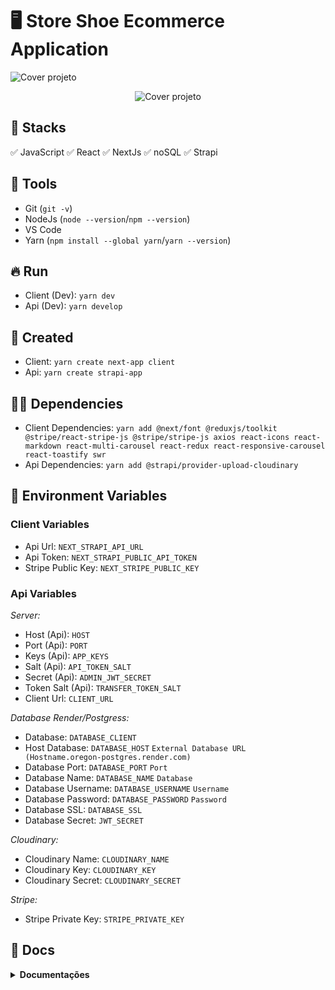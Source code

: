 # :desktop_computer: Store Shoe Ecommerce Application

<img src="./assets/cover.png" alt="Cover projeto" />
<p align="center"><img src="./assets/cover.gif" alt="Cover projeto" /><p>

## :briefcase: Stacks

✅ JavaScript
✅ React
✅ NextJs
✅ noSQL
✅ Strapi

## :hammer: Tools

- Git (`git -v`)
- NodeJs (`node --version`/`npm --version`)
- VS Code
- Yarn (`npm install --global yarn`/`yarn --version`)

## :fire: Run

- Client (Dev): `yarn dev`
- Api (Dev): `yarn develop`

## :baby: Created

- Client: `yarn create next-app client`
- Api: `yarn create strapi-app`

## :ok_man: Dependencies

- Client Dependencies: `yarn add @next/font @reduxjs/toolkit @stripe/react-stripe-js @stripe/stripe-js axios react-icons react-markdown react-multi-carousel react-redux react-responsive-carousel react-toastify swr`
- Api Dependencies: `yarn add @strapi/provider-upload-cloudinary`

## :triangular_flag_on_post: Environment Variables

### Client Variables

- Api Url: `NEXT_STRAPI_API_URL`
- Api Token: `NEXT_STRAPI_PUBLIC_API_TOKEN`
- Stripe Public Key: `NEXT_STRIPE_PUBLIC_KEY`

### Api Variables

*Server:*

- Host (Api): `HOST`
- Port (Api): `PORT`
- Keys (Api): `APP_KEYS`
- Salt (Api): `API_TOKEN_SALT`
- Secret (Api): `ADMIN_JWT_SECRET`
- Token Salt (Api): `TRANSFER_TOKEN_SALT`
- Client Url: `CLIENT_URL`

*Database Render/Postgress:*

- Database: `DATABASE_CLIENT`
- Host Database: `DATABASE_HOST` `External Database URL (Hostname.oregon-postgres.render.com)`
- Database Port: `DATABASE_PORT` `Port`
- Database Name: `DATABASE_NAME` `Database`
- Database Username: `DATABASE_USERNAME` `Username`
- Database Password: `DATABASE_PASSWORD` `Password`
- Database SSL: `DATABASE_SSL`
- Database Secret: `JWT_SECRET`

*Cloudinary:*

- Cloudinary Name: `CLOUDINARY_NAME`
- Cloudinary Key: `CLOUDINARY_KEY`
- Cloudinary Secret: `CLOUDINARY_SECRET`

*Stripe:*

- Stripe Private Key: `STRIPE_PRIVATE_KEY`

## :page_facing_up: Docs

<details>
<summary><b>Documentações</b></summary>

### :scroll: Documentações

- Redux: `https://redux.js.org/`
- Redux Toolkit: `https://redux-toolkit.js.org/`
- React Icons: `https://www.npmjs.com/package/react-icons`
- Multi Carousel: `https://www.npmjs.com/package/react-multi-carousel`
- Responsive Carousel: `https://www.npmjs.com/package/react-responsive-carousel`
- Strapi: `https://strapi.io/`
- Stripe: `https://stripe.com/br`
- Cloudinary: `https://cloudinary.com/`

<details>
